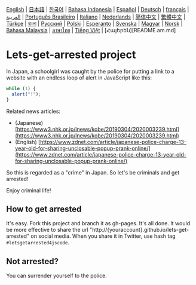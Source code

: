 [English](README.md) | [日本語](README.ja.md) | [한국어](README.ko.md) | [Bahasa Indonesia](README.in.md) | [Español](README.es.md) | [Deutsch](README.de.md) | [français](README.fr.md) | [العربية](README.ar.md) | [Português Brasileiro](README.pt-br.md) | [Italiano](README.it.md) | [Nederlands](README.nl.md) | [简体中文](README.zh_hans.md) | [繁體中文](README.zh_hant.md) | [Türkçe](README.tr.md) | [বাংলা](README.bn.md)  | [Русский](README.ru.md) | [Polski](README.pl.md) | [Esperanto](README.eo.md) | [Svenska](README.se.md) | [Magyar](README.hu.md) | [Norsk](README.no.md) | [Bahasa Malaysia](README.ms.md) | [ภาษาไทย](README.th.md) | [Tiếng Việt](README.vi.md) | [Հայերեն][README.am.md]

# Lets-get-arrested project

In Japan, a schoolgirl was caught by the police for putting a link to a website with an endless loop of alert in JavaScript like this:

```js
while (1) {
  alert("!");
}
```

Related news articles:

- (Japanese) [https://www3.nhk.or.jp/lnews/kobe/20190304/2020003239.html](https://www3.nhk.or.jp/lnews/kobe/20190304/2020003239.html)
- (English) [https://www.zdnet.com/article/japanese-police-charge-13-year-old-for-sharing-unclosable-popup-prank-online/](https://www.zdnet.com/article/japanese-police-charge-13-year-old-for-sharing-unclosable-popup-prank-online/)

So this is regarded as a "crime" in Japan. So let's be criminals and get arrested!

Enjoy criminal life!

## How to get arrested

It's easy. Fork this project and branch it as gh-pages. It's all done. It would be more effective to share the url "http://{youraccount}.github.io/lets-get-arrested" on social media. When you share it in Twitter, use hash tag `#letsgetarrested4jscode`.

## Not arrested?

You can surrender yourself to the police.
